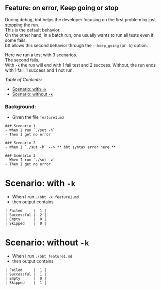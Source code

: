 <!-- omit from toc -->
## Feature: on error, Keep going or stop

During debug, bbt helps the developer focusing on the first problem by just stopping the run.  
This is the default behavior.  
On the other hand, in a batch run, one usually wants to run all tests even if some fails.  
btt allows this second behavior through the `--keep_going` (or `-k`) option.  

Here we run a test with 3 scenarios.  
The second fails.  
With `-k` the run will end with 1 fail test and 2 success.
Without, the run ends with 1 fail, 1 success and 1 not run.

_Table of Contents:_
- [Scenario: with `-k`](#scenario-with--k)
- [Scenario: without `-k`](#scenario-without--k)

### Background:
- Given the file `feature1.md`
```
### Scenario 1
- When I run `./sut -h`
- Then I get no error

### Scenario 2
- When I `./sut -h` --> ** bbt syntax error here **

### Scenario 3
- When I run `./sut -v`
- Then I get no error
```

# Scenario: with `-k`
- When I run `./bbt -k feature1.md`
- then output contains
```
| Failed     |  1 |
| Successful |  2 |
| Empty      |  0 |
| Skipped    |  0 |
```

# Scenario: without `-k`
- When I run `./bbt feature1.md`
- then output contains
```
| Failed     |  1 |
| Successful |  1 |
| Empty      |  0 |
| Skipped    |  1 |
```
